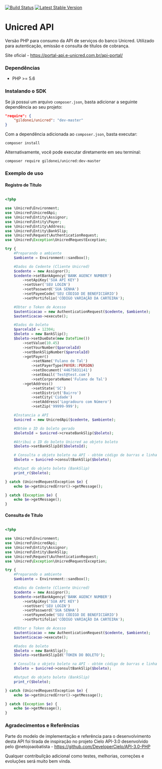 [![Build Status](https://api.travis-ci.org/gildonei/unicred.png)](https://travis-ci.org/gildonei/unicred)
[![Latest Stable Version](https://poser.pugx.org/gildonei/unicred/v/stable.svg)](https://packagist.org/packages/gildonei/unicred)

# Unicred API 
Versão PHP para consumo da API de serviços do banco Unicred.
Utilizado para autenticação, emissão e consulta de títulos de cobrança.

Site oficial - https://portal-api.e-unicred.com.br/api-portal/



### Dependências

* PHP >= 5.6

### Instalando o SDK

Se já possui um arquivo `composer.json`, basta adicionar a seguinte dependência ao seu projeto:

```json
"require": {
    "gildonei/unicred": "dev-master"
}
```

Com a dependência adicionada ao `composer.json`, basta executar:

```
composer install
```

Alternativamente, você pode executar diretamente em seu terminal:

```
composer require gildonei/unicred:dev-master
```

### Exemplo de uso

#### Registro de Título

```php

<?php

use \Unicred\Environment;
use \Unicred\UnicredApi;
use \Unicred\Entity\Assignor;
use \Unicred\Entity\Payer;
use \Unicred\Entity\Address;
use \Unicred\Entity\BankSlip;
use \Unicred\Request\AuthenticationRequest;
use \Unicred\Exception\UnicredRequestException;

try {
    #Preparando o ambiente
    $ambiente = Environment::sandbox();

    #Dados do Cedente (Cliente Unicred)
    $cedente = new Assignor();
    $cedente->setBankAgency('BANK AGENCY NUMBER')
        ->setApiKey('SUA API KEY')
        ->setUser('SEU LOGIN')
        ->setPassword('SUA SENHA')
        ->setPayeeCode('SEU CÓDIGO DE BENEFICIÁRIO')
        ->setPortifolio('CÓDIGO VARIAÇÃO DA CARTEIRA');

    #Obter o Token de Acesso
    $autenticacao = new AuthenticationRequest($cedente, $ambiente);
    $autenticacao->execute();

    #Dados do boleto
    $parcelaId = 12304;
    $boleto = new BankSlip();
    $boleto->setDueDate(new DateTime())
        ->setValue(10.45)
        ->setYourNumber($parcelaId)
        ->setBankSlipNumber($parcelaId)
        ->getPayer()
            ->setName('Fulano de Tal')
            ->setPayerType(PAYER::PERSON)
            ->setDocument('44675831141')
            ->setEmail('Test@test.com')
            ->setCorporateName('Fulano de Tal')
        ->getAddress()
            ->setState('SC')
            ->setDistrict('Bairro')
            ->setCity('Cidade')
            ->setAddress('Logradouro com Número')
            ->setZip('99999-999');

    #Instancia a API
    $unicred = new UnicredApi($cedente, $ambiente);

    #Obtém o ID do boleto gerado
    $boletoId = $unicred->createBankSlip($boleto);

    #Atribui o ID do boleto Unicred ao objeto boleto
    $boleto->setBankSlipId($boletoId);

    # Consulta o objeto boleto na API - obtém código de barras e linha digitável
    $boleto = $unicred->consultBankSlip($boleto);

    #Output do objeto boleto (BankSlip)
    print_r($boleto);

} catch (UnicredRequestException $e) {
    echo $e->getUnicredError()->getMessage();

} catch (Exception $e) {
    echo $e->getMessage();
}
```

#### Consulta de Título

```php

<?php

use \Unicred\Environment;
use \Unicred\UnicredApi;
use \Unicred\Entity\Assignor;
use \Unicred\Entity\BankSlip;
use \Unicred\Request\AuthenticationRequest;
use \Unicred\Exception\UnicredRequestException;

try {
    #Preparando o ambiente
    $ambiente = Environment::sandbox();

    #Dados do Cedente (Cliente Unicred)
    $cedente = new Assignor();
    $cedente->setBankAgency('BANK AGENCY NUMBER')
        ->setApiKey('SUA API KEY')
        ->setUser('SEU LOGIN')
        ->setPassword('SUA SENHA')
        ->setPayeeCode('SEU CÓDIGO DE BENEFICIÁRIO')
        ->setPortifolio('CÓDIGO VARIAÇÃO DA CARTEIRA');

    #Obter o Token de Acesso
    $autenticacao = new AuthenticationRequest($cedente, $ambiente);
    $autenticacao->execute();

    #Dados do boleto
    $boleto = new BankSlip();
    $boleto->setBankSlipId('TOKEN DO BOLETO');

    # Consulta o objeto boleto na API - obtém código de barras e linha digitável
    $boleto = $unicred->consultBankSlip($boleto);

    #Output do objeto boleto (BankSlip)
    print_r($boleto);

} catch (UnicredRequestException $e) {
    echo $e->getUnicredError()->getMessage();

} catch (Exception $e) {
    echo $e->getMessage();
}

```

### Agradecimentos e Referências

Parte do modelo de implementação e referência para o desenvolvimento desta API foi tirada de inspiração no projeto Cielo API-3.0 desenvolvido pelo @netojoaobatista - https://github.com/DeveloperCielo/API-3.0-PHP

Qualquer contribuilção adicional como testes, melhorias, correções e evoluções será muito bem vinda.
